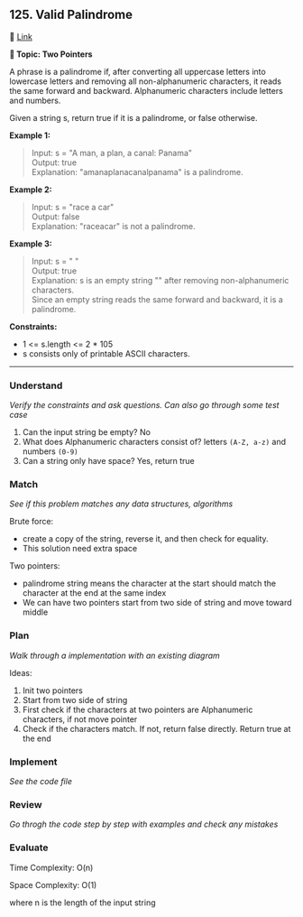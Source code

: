 ## 125. Valid Palindrome

🔗 [Link](https://leetcode.com/problems/valid-palindrome/description/https://leetcode.com/problems/valid-palindrome/description/)

**📝 Topic: Two Pointers**

A phrase is a palindrome if, after converting all uppercase letters into lowercase letters and removing all non-alphanumeric characters, it reads the same forward and backward. Alphanumeric characters include letters and numbers.

Given a string s, return true if it is a palindrome, or false otherwise.

**Example 1:**

> Input: s = "A man, a plan, a canal: Panama"  
Output: true  
Explanation: "amanaplanacanalpanama" is a palindrome.  

**Example 2:**

> Input: s = "race a car"  
Output: false  
Explanation: "raceacar" is not a palindrome.  

**Example 3:**

> Input: s = " "  
Output: true  
Explanation: s is an empty string "" after removing non-alphanumeric characters.  
Since an empty string reads the same forward and backward, it is a palindrome.  
 
**Constraints:**

- 1 <= s.length <= 2 * 105
- s consists only of printable ASCII characters.

----

### Understand
_Verify the constraints and ask questions. Can also go through some test case_

1. Can the input string be empty? No
2. What does Alphanumeric characters consist of? letters `(A-Z, a-z)` and numbers `(0-9)`
3. Can a string only have space? Yes, return true

### Match
_See if this problem matches any data structures, algorithms_

Brute force: 
- create a copy of the string, reverse it, and then check for equality.
- This solution need extra space

Two pointers:
- palindrome string means the character at the start should match the character at the end at the same index
- We can have two pointers start from two side of string and move toward middle

### Plan
_Walk through a implementation with an existing diagram_

Ideas:
1. Init two pointers
2. Start from two side of string
3. First check if the characters at two pointers are Alphanumeric characters, if not move pointer
4. Check if the characters match. If not, return false directly. Return true at the end

### Implement
_See the code file_

### Review
_Go throgh the code step by step with examples and check any mistakes_


### Evaluate

Time Complexity: O(n)

Space Complexity: O(1)

where n is the length of the input string